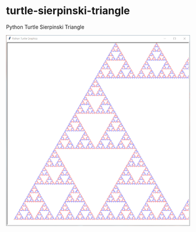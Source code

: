 # turtle-sierpinski-triangle
Python Turtle Sierpinski Triangle

![plot.png](https://github.com/void4main/turtle-sierpinski-triangle/blob/main/Python%20Turtle%20Graphics.png)
